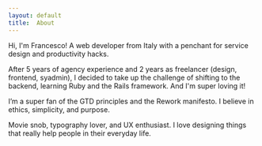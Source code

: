 ```yaml
---
layout: default
title:  About
---
```


Hi, I'm Francesco! A web developer from Italy with a penchant for service design and productivity hacks.

After 5 years of agency experience and 2 years as freelancer (design, frontend, syadmin), I decided to take up the challenge of shifting to the backend, learning Ruby and the Rails framework. And I'm super loving it!

I’m a super fan of the GTD principles and the Rework manifesto. I believe in ethics, simplicity, and purpose.

Movie snob, typography lover, and UX enthusiast. I love designing things that really help people in their everyday life.
